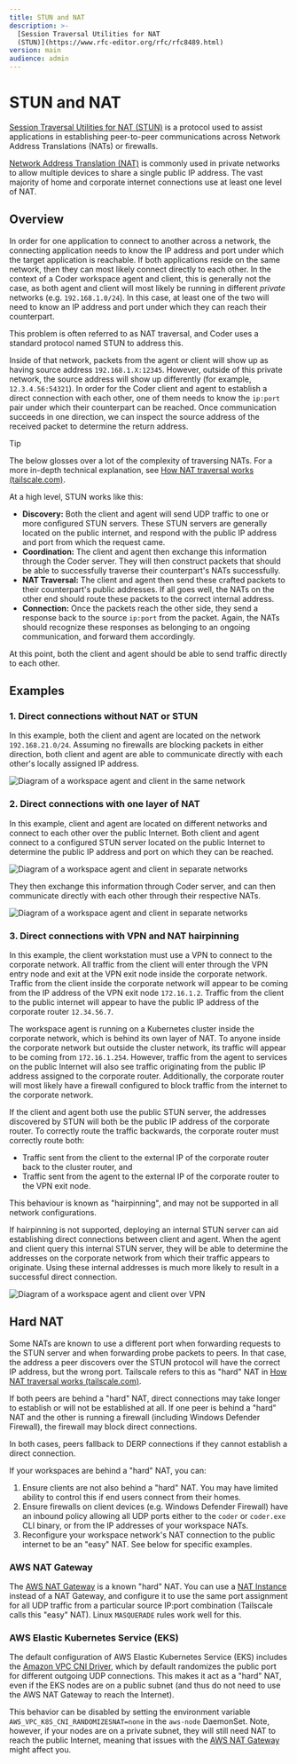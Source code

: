 ```yaml
---
title: STUN and NAT
description: >-
  [Session Traversal Utilities for NAT
  (STUN)](https://www.rfc-editor.org/rfc/rfc8489.html)
version: main
audience: admin
---
```

# STUN and NAT

[Session Traversal Utilities for NAT (STUN)](https://www.rfc-editor.org/rfc/rfc8489.html)
is a protocol used to assist applications in establishing peer-to-peer
communications across Network Address Translations (NATs) or firewalls.

[Network Address Translation (NAT)](https://en.wikipedia.org/wiki/Network_address_translation)
is commonly used in private networks to allow multiple devices to share a
single public IP address. The vast majority of home and corporate internet
connections use at least one level of NAT.

## Overview

In order for one application to connect to another across a network, the
connecting application needs to know the IP address and port under which the
target application is reachable. If both applications reside on the same
network, then they can most likely connect directly to each other. In the
context of a Coder workspace agent and client, this is generally not the case,
as both agent and client will most likely be running in different _private_
networks (e.g. `192.168.1.0/24`). In this case, at least one of the two will
need to know an IP address and port under which they can reach their
counterpart.

This problem is often referred to as NAT traversal, and Coder uses a standard
protocol named STUN to address this.

Inside of that network, packets from the agent or client will show up as having
source address `192.168.1.X:12345`. However, outside of this private network,
the source address will show up differently (for example, `12.3.4.56:54321`). In
order for the Coder client and agent to establish a direct connection with each
other, one of them needs to know the `ip:port` pair under which their
counterpart can be reached. Once communication succeeds in one direction, we can
inspect the source address of the received packet to determine the return
address.

> [!TIP]
> The below glosses over a lot of the complexity of traversing NATs.
> For a more in-depth technical explanation, see
> [How NAT traversal works (tailscale.com)](https://tailscale.com/blog/how-nat-traversal-works).

At a high level, STUN works like this:

- **Discovery:** Both the client and agent will send UDP traffic to one or more
  configured STUN servers. These STUN servers are generally located on the
  public internet, and respond with the public IP address and port from which
  the request came.
- **Coordination:** The client and agent then exchange this information through
  the Coder server. They will then construct packets that should be able to
  successfully traverse their counterpart's NATs successfully.
- **NAT Traversal:** The client and agent then send these crafted packets to
  their counterpart's public addresses. If all goes well, the NATs on the other
  end should route these packets to the correct internal address.
- **Connection:** Once the packets reach the other side, they send a response
  back to the source `ip:port` from the packet. Again, the NATs should recognize
  these responses as belonging to an ongoing communication, and forward them
  accordingly.

At this point, both the client and agent should be able to send traffic directly
to each other.

## Examples

### 1. Direct connections without NAT or STUN

In this example, both the client and agent are located on the network
`192.168.21.0/24`. Assuming no firewalls are blocking packets in either
direction, both client and agent are able to communicate directly with each
other's locally assigned IP address.

![Diagram of a workspace agent and client in the same network](%images/%images/./../images/networking/stun1.png)

### 2. Direct connections with one layer of NAT

In this example, client and agent are located on different networks and connect
to each other over the public Internet. Both client and agent connect to a
configured STUN server located on the public Internet to determine the public IP
address and port on which they can be reached.

![Diagram of a workspace agent and client in separate networks](%images/%images/./../images/networking/stun2.1.png)

They then exchange this information through Coder server, and can then
communicate directly with each other through their respective NATs.

![Diagram of a workspace agent and client in separate networks](%images/%images/./../images/networking/stun2.2.png)

### 3. Direct connections with VPN and NAT hairpinning

In this example, the client workstation must use a VPN to connect to the
corporate network. All traffic from the client will enter through the VPN entry
node and exit at the VPN exit node inside the corporate network. Traffic from
the client inside the corporate network will appear to be coming from the IP
address of the VPN exit node `172.16.1.2`. Traffic from the client to the public
internet will appear to have the public IP address of the corporate router
`12.34.56.7`.

The workspace agent is running on a Kubernetes cluster inside the corporate
network, which is behind its own layer of NAT. To anyone inside the corporate
network but outside the cluster network, its traffic will appear to be coming
from `172.16.1.254`. However, traffic from the agent to services on the public
Internet will also see traffic originating from the public IP address assigned
to the corporate router. Additionally, the corporate router will most likely
have a firewall configured to block traffic from the internet to the corporate
network.

If the client and agent both use the public STUN server, the addresses
discovered by STUN will both be the public IP address of the corporate router.
To correctly route the traffic backwards, the corporate router must correctly
route both:

- Traffic sent from the client to the external IP of the corporate router back
  to the cluster router, and
- Traffic sent from the agent to the external IP of the corporate router to the
  VPN exit node.

This behaviour is known as "hairpinning", and may not be supported in all
network configurations.

If hairpinning is not supported, deploying an internal STUN server can aid
establishing direct connections between client and agent. When the agent and
client query this internal STUN server, they will be able to determine the
addresses on the corporate network from which their traffic appears to
originate. Using these internal addresses is much more likely to result in a
successful direct connection.

![Diagram of a workspace agent and client over VPN](%images/%images/./../images/networking/stun3.png)

## Hard NAT

Some NATs are known to use a different port when forwarding requests to the STUN
server and when forwarding probe packets to peers. In that case, the address a
peer discovers over the STUN protocol will have the correct IP address, but the
wrong port. Tailscale refers to this as "hard" NAT in
[How NAT traversal works (tailscale.com)](https://tailscale.com/blog/how-nat-traversal-works).

If both peers are behind a "hard" NAT, direct connections may take longer to
establish or will not be established at all. If one peer is behind a "hard" NAT
and the other is running a firewall (including Windows Defender Firewall), the
firewall may block direct connections.

In both cases, peers fallback to DERP connections if they cannot establish a
direct connection.

If your workspaces are behind a "hard" NAT, you can:

1. Ensure clients are not also behind a "hard" NAT. You may have limited ability
   to control this if end users connect from their homes.
2. Ensure firewalls on client devices (e.g. Windows Defender Firewall) have an
   inbound policy allowing all UDP ports either to the `coder` or `coder.exe`
   CLI binary, or from the IP addresses of your workspace NATs.
3. Reconfigure your workspace network's NAT connection to the public internet to
   be an "easy" NAT. See below for specific examples.

### AWS NAT Gateway

The
[AWS NAT Gateway](https://docs.aws.amazon.com/vpc/latest/userguide/vpc-nat-gateway.html)
is a known "hard" NAT. You can use a
[NAT Instance](https://docs.aws.amazon.com/vpc/latest/userguide/VPC_NAT_Instance.html)
instead of a NAT Gateway, and configure it to use the same port assignment for
all UDP traffic from a particular source IP:port combination (Tailscale calls
this "easy" NAT). Linux `MASQUERADE` rules work well for this.

### AWS Elastic Kubernetes Service (EKS)

The default configuration of AWS Elastic Kubernetes Service (EKS) includes the
[Amazon VPC CNI Driver](https://github.com/aws/amazon-vpc-cni-k8s), which by
default randomizes the public port for different outgoing UDP connections. This
makes it act as a "hard" NAT, even if the EKS nodes are on a public subnet (and
thus do not need to use the AWS NAT Gateway to reach the Internet).

This behavior can be disabled by setting the environment variable
`AWS_VPC_K8S_CNI_RANDOMIZESNAT=none` in the `aws-node` DaemonSet. Note, however,
if your nodes are on a private subnet, they will still need NAT to reach the
public Internet, meaning that issues with the
[AWS NAT Gateway](#aws-nat-gateway) might affect you.
